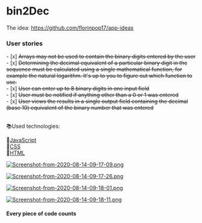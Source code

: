# bin2Dec
The idea: https://github.com/florinpop17/app-ideas
<br>
<h3>User stories</h3>
- [x]  <s>Arrays may not be used to contain the binary digits entered by the user</s><br>
- [x]  <s>Determining the decimal equivalent of a particular binary digit in the sequence must be calculated using a single mathematical function, for example the natural logarithm. It's up to you to figure out which function to use.</s><br>
- [x]  <s>User can enter up to 8 binary digits in one input field</s><br>
- [x]  <s>User must be notified if anything other than a 0 or 1 was entered</s><br>
- [x]  <s>User views the results in a single output field containing the decimal (base 10) equivalent of the binary number that was entered</s><br>
<br>

📚Used technologies:

📗[JavaScript](https://www.javascript.com/)
<br>
📘[CSS](https://cssreference.io/)
<br>
📙[HTML](https://html.com/)
<a>

[![Screenshot-from-2020-08-14-09-17-09.png](https://i.postimg.cc/BnhkXX54/Screenshot-from-2020-08-14-09-17-09.png)](https://postimg.cc/68vYP61m)

[![Screenshot-from-2020-08-14-09-17-26.png](https://i.postimg.cc/2j4tnHdH/Screenshot-from-2020-08-14-09-17-26.png)](https://postimg.cc/RqZGBLDf)

[![Screenshot-from-2020-08-14-09-18-01.png](https://i.postimg.cc/5y3pTRnb/Screenshot-from-2020-08-14-09-18-01.png)](https://postimg.cc/zHynRpsc)

[![Screenshot-from-2020-08-14-09-18-11.png](https://i.postimg.cc/d0r2gfVp/Screenshot-from-2020-08-14-09-18-11.png)](https://postimg.cc/kVMRbf8v)

<h4>Every piece of code counts</h4>
